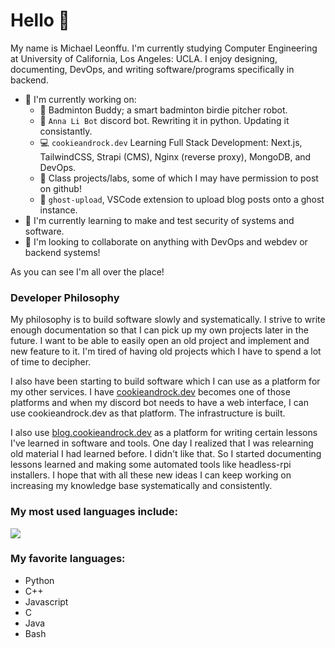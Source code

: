 # Hello 👋

My name is Michael Leonffu. I'm currently studying Computer Engineering at
University of California, Los Angeles: UCLA. I enjoy designing, documenting,
DevOps, and writing software/programs specifically in backend.

- 🔭 I'm currently working on:
  - 🏸 Badminton Buddy; a smart badminton birdie pitcher robot.
  - 🤖 `Anna Li Bot` discord bot. Rewriting it in python. Updating it
    consistantly.
  - 💻 `cookieandrock.dev` Learning Full Stack Development: Next.js,
    TailwindCSS, Strapi (CMS), Nginx (reverse proxy), MongoDB, and DevOps.
  - 📖 Class projects/labs, some of which I may have permission to post on
    github!
  - 🎁 `ghost-upload`, VSCode extension to upload blog posts onto a ghost
    instance.
- 🌱 I'm currently learning to make and test security of systems and software.
- 👯 I'm looking to collaborate on anything with DevOps and webdev or backend
  systems!


<!--
- 🔭 I'm also ~~currently~~ working on `Charjabug` a reverse remote ssh tunnel,
  webserver, and gpio led on rpi zero w.
- 🌱 I'm learning reverse ssh tunnel, gpio on rpi, and makefiles
- 🤔 I'm looking for things to do with HDL and Machine Learning.
-->

As you can see I'm all over the place!

### Developer Philosophy

My philosophy is to build software slowly and systematically. I strive to
write enough documentation so that I can pick up my own projects later in the
future. I want to be able to easily open an old project and implement and new
feature to it. I'm tired of having old projects which I have to spend a lot
of time to decipher.

I also have been starting to build software which I can use as a platform for
my other services. I have [cookieandrock.dev](cookieandrock.dev) becomes one
of those platforms and when my discord bot needs to have a web interface, I
can use cookieandrock.dev as that platform. The infrastructure is built.

I also use [blog.cookieandrock.dev](blog.cookieandrock.dev) as a platform for
writing certain lessons I've learned in software and tools. One day I
realized that I was relearning old material I had learned before. I didn't
like that. So I started documenting lessons learned and making some automated
tools like headless-rpi installers. I hope that with all these new ideas I can
keep working on increasing my knowledge base systematically and consistently.

### My most used languages include:

<img align="center"
src="https://github-readme-stats.vercel.app/api/top-langs/?username=michaelleonffu&theme=default"
/>

### My favorite languages:
- Python
- C++
- Javascript
- C
- Java
- Bash

<!--
- 📫 How to reach me: ...
- 💬 Ask me about 
- 🌱 I'm currently learning 
- 😄 Pronouns: ...
- ⚡ Fun fact: ...
- 👯 I'm looking to collaborate on ...
- 🤔 I'm looking for help with ...
-->

